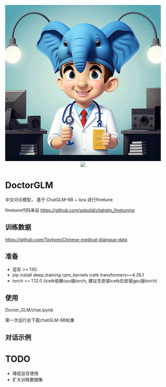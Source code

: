 <p align="center">
  <img src="imgs/logo.png" width=700px/>
  <br/>
  <img src="https://img.shields.io/badge/Version-0.0.1--alpha-brightgreen">
</p>


# DoctorGLM
中文问诊模型， 基于 ChatGLM-6B + lora 进行finetune

finetune代码来自 https://github.com/ssbuild/chatglm_finetuning
## 训练数据
https://github.com/Toyhom/Chinese-medical-dialogue-data
## 准备
- 显存 >= 13G
- pip install deep_training cpm_kernels icetk transformers>=4.26.1 
- torch >= 1.12.0 (icetk依赖cpu版torch, 建议先安装icetk后安装gpu版torch)
## 使用
Doctor_GLM/chat.ipynb

第一次运行会下载chatGLM-6B权重
## 对话示例

# TODO
- 降低显存使用
- 扩大训练数据集
